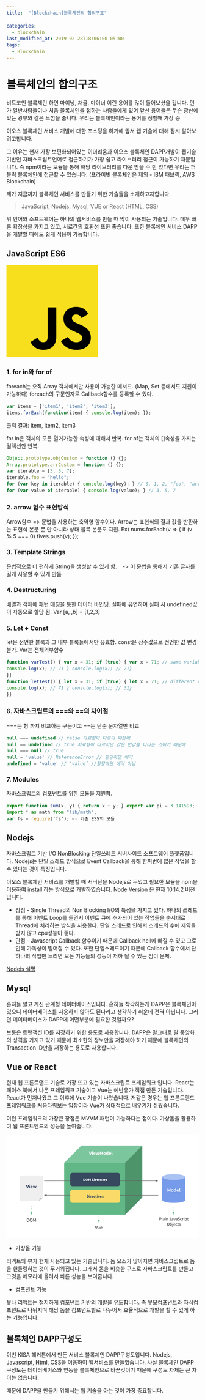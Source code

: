 ```yaml
---
title:  "[Blockchain]블록체인의 합의구조"

categories:
  - blockchain
last_modified_at: 2019-02-28T18:06:00-05:00
tags:
  - Blockchain
---
```



# 블록체인의 합의구조
비트코인 블록체인 하면 마이닝, 채굴, 마이너 이런 용어를 많이 들어보셨을 겁니다. 먼가 일반사람들이나 처음 블록체인을 접하는 사람들에게 있어 앞선 용어들은 무슨 광산에 있는 광부와 같은 느낌을 줍니다. 우리는 블록체인이라는 용어를 정할때 가장 중 

이오스 블록체인 서비스 개발에 대한 포스팅을 하기에 앞서 웹 기술에 대해 잠시 알아보려고합니다.

그 이유는 현재 가장 보편화되어있는 이더리움과 이오스 블록체인 DAPP개발이 웹기술 기반인 자바스크립트언어로 접근하기가 가장 쉽고 라이브러리 접근이 가능하기 때문입니다. 즉 npm이라는 모듈을 통해 해당 라이브러리를 다운 받을 수 만 있다면 우리는 퍼블릭 블록체인에 접근할 수 있습니다. (프라이빗 블록체인은 제외 - IBM 패브릭, AWS Blockchain)

제가 지금까지 블록체인 서비스를 만들기 위한 기술들을 소개하고자합니다.

>JavaScript, Nodejs, Mysql, VUE or React (HTML, CSS)

위 언어와 소프트웨어는 하나의 웹서비스를 만들 때 많이 사용되는 기술입니다. 매우 빠른 확장성을 가지고 있고, 서로간의 호환성 또한 좋습니다. 또한 블록체인 서비스 DAPP을 개발할 때에도 쉽게 적용이 가능합니다.


## JavaScript ES6
![Image Alt 텍스트](/assets/img/js.png)
### 1. for in와 for of

foreach는 오직 Array 객체에서만 사용이 가능한 메서드. (Map, Set 등에서도 지원이 가능하다) foreach의 구문인자로 Callback함수를 등록할 수 있다.
```js
var items = ['item1', 'item2', 'item3'];
items.forEach(function(item) { console.log(item); });
```
출력 결과: item, item2, item3

for in은 객체의 모든 열거가능한 속성에 대해서 반복.
for of는 객체의 []속성을 가지는 컬렉션만 반복.

```js
Object.prototype.objCustom = function () {};
Array.prototype.arrCustom = function () {};
var iterable = [3, 5, 7];
iterable.foo = "hello";
for (var key in iterable) { console.log(key); } // 0, 1, 2, "foo", "arrCustom", "objCustom"
for (var value of iterable) { console.log(value); } // 3, 5, 7
```

### 2. arrow 함수 표현방식
Arrow함수 => 문법을 사용하는 축약형 함수이다. Arrow는 표현식의 결과 값을 반환하는 표현식 본문 뿐 만 아니라 상태 블록 본문도 지원.
Ex) nums.forEach(v => { if (v % 5 === 0) fives.push(v); });

### 3. Template Strings
문법적으로 더 편하게 String을 생성할 수 있게 함.
` ` -> 이 문법을 통해서 기존 글자를 길게 사용할 수 있게 만듬

### 4. Destructuring
배열과 객체에 패턴 매칭을 통한 데이터 바인딩. 실패에 유연하며 실패 시 undefined값이 자동으로 할당 됨.
Var [a, ,b] = [1,2,3]

### 5. Let + Const
let은 선언한 블록과 그 내부 블록들에서만 유효함. const은 상수값으로 선언한 값 변경 불가.
Var는 전체외부함수

```js
function varTest() { var x = 31; if (true) { var x = 71; // same variable!
console.log(x); // 71 } console.log(x); // 71}
}}
function letTest() { let x = 31; if (true) { let x = 71; // different variable
console.log(x); // 71 } console.log(x); // 31}
}}
```

### 6. 자바스크립트의 ===와 ==의 차이점
===는 형 까지 비교하는 구문이고 ==는 단순 문자열만 비교
```js
null === undefined // false 자료형이 다르기 때문에
null == undefined // true 자료형이 다르지만 값은 빈값을 나타는 것이기 때문에
null === null // true
null = 'value' // ReferenceError // 할당하면 에러
undefined = 'value' // ‘value’ //할당하면 에러 아님
```

### 7. Modules
자바스크립트의 컴포넌트를 위한 모듈을 지원함.  
```js
export function sum(x, y) { return x + y; } export var pi = 3.141593;
import * as math from "lib/math";
var fs = require(‘fs’); <- 기존 ES5의 모듈
```

## Nodejs
자바스크립트 기반 I/O NonBlocking 단일쓰레드 서버사이드 소프트웨어 플랫폼입니다. Nodejs는 단일 스레드 방식으로 Event Callback을 통해 한꺼번에 많은 작업을 할 수 있다는 것이 특징입니다.

이오스 블록체인 서비스를 개발할 때 서버단을 Nodejs로 두었고 필요한 모듈을 npm을 이용하여 install 하는 방식으로 개발하였습니다. Node Version 은 현재 10.14.2 버전입니다.

* 장점 - Single Thread의 Non Blocking I/O의 특성을 가지고 있다. 하나의 쓰레드를 통해 이벤트 Loop를 돌면서 이벤트 큐에 추가되어 있는 작업들을 순서대로 Thread에 처리하는 방식을 사용한다. 단일 스레드로 인해서 스레드의 수에 제약을 받지 않고 cpu성능이 좋다.  
* 단점 - Javascript Callback 함수이기 때문에 Callback hell에 빠질 수 있고 그로인해 가독성이 떨어질 수 있다. 또한 단일스레드이기 때문에 Callback 함수에서 단 하나의 작업만 느리면 모든 기능들의 성능이 저하 될 수 있는 점이 문제.


[Nodejs 설명](https://plus4070.github.io/nhn%20entertainment%20devdays/Node.js_EventHandling.html)

## Mysql
흔히들 알고 계신 관계형 데이터베이스입니다. 흔히들 착각하는게 DAPP은 블록체인이 있으니 데이터베이스를 사용하지 않아도 된다라고 생각하기 쉬운데 전혀 아닙니다. 그러면 데이터베이스가 DAPP에 어떤부분에 필요한 것일까요?

보통은 트랜잭션 ID를 저장하기 위한 용도로 사용합니다. DAPP은 말그대로 탈 중앙화의 성격을 가지고 있기 때문에 최소한의 정보만을 저장해야 하기 때문에 블록체인의 Transaction ID만을 저장하는 용도로 사용합니다.

## Vue or React
현재 웹 프론트앤드 기술로 가장 뜨고 있는 자바스크립트 프레임워크 입니다. React는 페이스 북에서 나온 프레임워크 기술이고 Vue는 에반유가 직접 만든 기술입니다. React가 먼저나왔고 그 이후에 Vue 기술이 나왔습니다. 저같은 경우는 웹 프론트엔드 프레임워크를 처음다뤄보는 입장이라 Vue가 상대적으로 배우기가 쉬웠습니다.

이런 프레임워크의 가장큰 장점은 MVVM 패턴이 가능하다는 점이다. 가상돔을 활용하여 웹 프론트엔드의 성능을 높여줍니다.

![Image Alt 텍스트](/assets/img/MVVM패턴.png)

- 가상돔 기능

리액트와 뷰가 현재 사용되고 있는 기술입니다. 돔 요소가 많아지면 자바스크립트로 돔을 핸들링하는 것이 무거워집니다. 그래서 돔을 비슷한 구조로 자바스크립트를 만들고 그것을 메모리에 올려서 빠른 성능을 보여줍니다.

- 컴포넌트 기능

뷰나 리액트는 철저하게 컴포넌트 기반의 개발을 유도합니다. 즉 부모컴포넌트와 자식컴포넌트로 나눠지며 해당 돔을 컴포넌트별로 나누어서 효율적으로 개발을 할 수 있게 하는 기능입니다.

## 블록체인 DAPP구성도
이번 KISA 해커톤에서 만든 서비스 블록체인 DAPP구성도입니다. Nodejs, Javascript, Html, CSS을 이용하여 웹서비스를 만들었습니다. 사실 블록체인 DAPP구성도는 데이터베이스와 연동을 블록체인으로 바꾼것이기 때문에 구성도 자체는 큰 차이는 없습니다.

때문에 DAPP을 만들기 위해서는 웹 기술을 아는 것이 가장 중요합니다.
